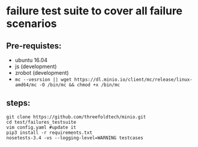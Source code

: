 # failure test suite to cover all failure scenarios
## Pre-requistes:
- ubuntu 16.04
- js (development) 
- zrobot (development)
- `mc --vesrsion || wget https://dl.minio.io/client/mc/release/linux-amd64/mc -O /bin/mc && chmod +x /bin/mc`

## steps:
```
git clone https://github.com/threefoldtech/minio.git
cd test/failures_testsuite
vim config.yaml #update it
pip3 install -r requirements.txt
nosetests-3.4 -vs --logging-level=WARNING testcases
```